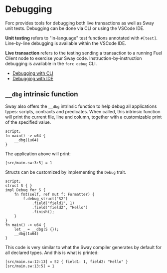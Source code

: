 # Debugging

Forc provides tools for debugging both live transactions as well as Sway unit tests.
Debugging can be done via CLI or using the VSCode IDE.

**Unit testing** refers to "in-language" test functions annotated with `#[test]`. Line-by-line
debugging is available within the VSCode IDE.

**Live transaction** refers to the testing sending a transaction to a running Fuel Client
node to exercise your Sway code. Instruction-by-instruction debugging is available in the `forc debug` CLI.

- [Debugging with CLI](./debugging_with_cli.md)
- [Debugging with IDE](./debugging_with_ide.md)

## `__dbg` intrinsic function

Sway also offers the `__dbg` intrinsic function to help debug all applications types: scripts, contracts and predicates.
When called, this intrinsic function will print the current file, line and column, together with a customizable print of the specified value.

```sway
script;
fn main() -> u64 {
    __dbg(1u64)
}
```

The application above will print:

```
[src/main.sw:3:5] = 1
```

Structs can be customized by implementing the `Debug` trait.

```
script;
struct S { }
impl Debug for S {
    fn fmt(self, ref mut f: Formatter) {
        f.debug_struct("S2")
            .field("field1", 1)
            .field("field2", "Hello")
            .finish();
    }
}
fn main() -> u64 {
    let _ = __dbg(S {});
    __dbg(1u64)
}
```

This code is very similar to what the Sway compiler generates by default for all declared types.
And this is what is printed:

```
[src/main.sw:12:13] = S2 { field1: 1, field2: "Hello" }
[src/main.sw:13:5] = 1
```

